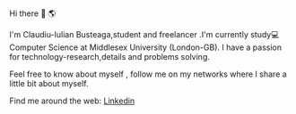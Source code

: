  Hi there  👋  🌎

I'm Claudiu-Iulian Busteaga,student and freelancer .I'm currently study💻 Computer Science at Middlesex University (London-GB).
I have a passion for technology-research,details and problems solving.


Feel free to know about myself , follow me on my networks where I share a little bit about myself.


 Find me around the web:
 [Linkedin](www.linkedin.com/in/claudiu-iulian-busteaga)
